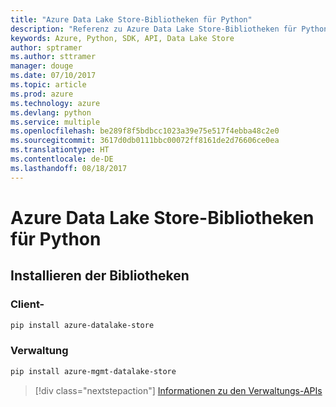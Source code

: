 ```yaml
---
title: "Azure Data Lake Store-Bibliotheken für Python"
description: "Referenz zu Azure Data Lake Store-Bibliotheken für Python"
keywords: Azure, Python, SDK, API, Data Lake Store
author: sptramer
ms.author: sttramer
manager: douge
ms.date: 07/10/2017
ms.topic: article
ms.prod: azure
ms.technology: azure
ms.devlang: python
ms.service: multiple
ms.openlocfilehash: be289f8f5bdbcc1023a39e75e517f4ebba48c2e0
ms.sourcegitcommit: 3617d0db0111bbc00072ff8161de2d76606ce0ea
ms.translationtype: HT
ms.contentlocale: de-DE
ms.lasthandoff: 08/18/2017
---
```

# <a name="azure-data-lake-store-libraries-for-python"></a>Azure Data Lake Store-Bibliotheken für Python

## <a name="install-the-libraries"></a>Installieren der Bibliotheken
### <a name="client"></a>Client-

```bash
pip install azure-datalake-store
```

### <a name="management"></a>Verwaltung

```bash
pip install azure-mgmt-datalake-store
```
> [!div class="nextstepaction"]
> [Informationen zu den Verwaltungs-APIs](/python/api/overview/azure/datalakestore/managementlibrary)